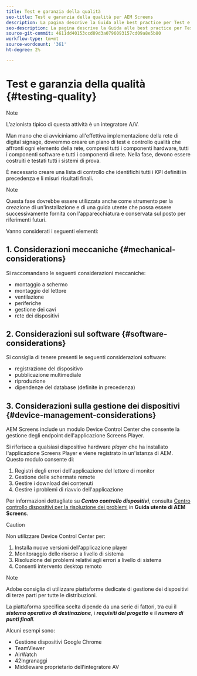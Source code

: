 ```yaml
---
title: Test e garanzia della qualità
seo-title: Test e garanzia della qualità per AEM Screens
description: La pagina descrive la Guida alle best practice per Test e Quality Assurance per AEM Screens
seo-description: La pagina descrive la Guida alle best practice per Test e Quality Assurance per AEM Screens
source-git-commit: 4611dd40153ccd09d3a0796093157cd09a8e5b80
workflow-type: tm+mt
source-wordcount: '361'
ht-degree: 2%

---
```



# Test e garanzia della qualità {#testing-quality}

>[!NOTE]
>L’azionista tipico di questa attività è un integratore A/V.

Man mano che ci avviciniamo all&#39;effettiva implementazione della rete di digital signage, dovremmo creare un piano di test e controllo qualità che affronti ogni elemento della rete, compresi tutti i componenti hardware, tutti i componenti software e tutti i componenti di rete.
Nella fase, devono essere costruiti e testati tutti i sistemi di prova.

È necessario creare una lista di controllo che identifichi tutti i KPI definiti in precedenza e li misuri risultati finali.

>[!NOTE]
>
>Questa fase dovrebbe essere utilizzata anche come strumento per la creazione di un&#39;installazione e di una guida utente che possa essere successivamente fornita con l&#39;apparecchiatura e conservata sul posto per riferimenti futuri.

Vanno considerati i seguenti elementi:

## 1. Considerazioni meccaniche {#mechanical-considerations}

Si raccomandano le seguenti considerazioni meccaniche:

* montaggio a schermo
* montaggio del lettore
* ventilazione
* periferiche
* gestione dei cavi
* rete dei dispositivi

## 2. Considerazioni sul software {#software-considerations}

Si consiglia di tenere presenti le seguenti considerazioni software:

* registrazione del dispositivo
* pubblicazione multimediale
* riproduzione
* dipendenze del database (definite in precedenza)


## 3. Considerazioni sulla gestione dei dispositivi {#device-management-considerations}

AEM Screens include un modulo Device Control Center che consente la gestione degli endpoint dell&#39;applicazione Screens Player.

Si riferisce a qualsiasi dispositivo hardware *player* che ha installato l&#39;applicazione Screens Player e viene registrato in un&#39;istanza di AEM.
Questo modulo consente di:

1. Registri degli errori dell&#39;applicazione del lettore di monitor
1. Gestione delle schermate remote
1. Gestire i download dei contenuti
1. Gestire i problemi di riavvio dell&#39;applicazione

Per informazioni dettagliate su ***Centro controllo dispositivi***, consulta [Centro controllo dispositivi per la risoluzione dei problemi](https://helpx.adobe.com/experience-manager/6-5/screens/using/monitoring-screens.html) in **Guida utente di AEM Screens**.

>[!CAUTION]
>
> Non utilizzare Device Control Center per:
> 1. Installa nuove versioni dell&#39;applicazione player
> 1. Monitoraggio delle risorse a livello di sistema
> 1. Risoluzione dei problemi relativi agli errori a livello di sistema
> 1. Consenti intervento desktop remoto



>[!NOTE]
>
> Adobe consiglia di utilizzare piattaforme dedicate di gestione dei dispositivi di terze parti per tutte le distribuzioni.

La piattaforma specifica scelta dipende da una serie di fattori, tra cui il ***sistema operativo di destinazione***, i ***requisiti del progetto*** e il ***numero di punti finali***.

Alcuni esempi sono:

* Gestione dispositivi Google Chrome
* TeamViewer
* AirWatch
* 42Ingranaggi
* Middleware proprietario dell&#39;integratore AV
